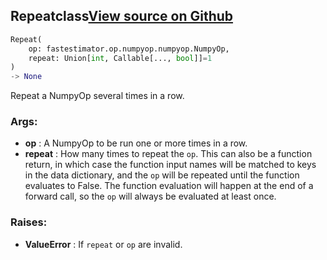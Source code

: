 ## Repeat<span class="tag">class</span><a class="sourcelink" href=https://github.com/fastestimator/fastestimator/blob/r1.1/fastestimator/op/numpyop/meta/repeat.py/#L25-L64>View source on Github</a>
```python
Repeat(
	op: fastestimator.op.numpyop.numpyop.NumpyOp,
	repeat: Union[int, Callable[..., bool]]=1
)
-> None
```
Repeat a NumpyOp several times in a row.


<h3>Args:</h3>

* **op** :  A NumpyOp to be run one or more times in a row.
* **repeat** :  How many times to repeat the `op`. This can also be a function return, in which case the function input        names will be matched to keys in the data dictionary, and the `op` will be repeated until the function        evaluates to False. The function evaluation will happen at the end of a forward call, so the `op` will        always be evaluated at least once.

<h3>Raises:</h3>

* **ValueError** :  If `repeat` or `op` are invalid.



